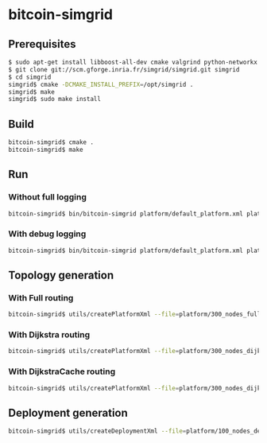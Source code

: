 # bitcoin-simgrid

## Prerequisites
```bash
$ sudo apt-get install libboost-all-dev cmake valgrind python-networkx git
$ git clone git://scm.gforge.inria.fr/simgrid/simgrid.git simgrid
$ cd simgrid
simgrid$ cmake -DCMAKE_INSTALL_PREFIX=/opt/simgrid .
simgrid$ make
simgrid$ sudo make install
```

## Build
```bash
bitcoin-simgrid$ cmake .
bitcoin-simgrid$ make
```

## Run
### Without full logging
```bash
bitcoin-simgrid$ bin/bitcoin-simgrid platform/default_platform.xml platform/default_deployment.xml platform/default_blockchain_data.json --log="root.fmt:%m"

```
### With debug logging
```bash
bitcoin-simgrid$ bin/bitcoin-simgrid platform/default_platform.xml platform/default_deployment.xml platform/default_blockchain_data.json --log="root.fmt:%m%n" --log=root.threshold:debug

```

## Topology generation
### With Full routing
```bash
bitcoin-simgrid$ utils/createPlatformXml --file=platform/300_nodes_full_routing.xml --hosts_count=300 --edges=2 --routing=Full --seed=1
```
### With Dijkstra routing
```bash
bitcoin-simgrid$ utils/createPlatformXml --file=platform/300_nodes_dijkstra_routing.xml --hosts_count=300 --edges=2 --routing=Dijkstra --seed=1
```
### With DijkstraCache routing
```bash
bitcoin-simgrid$ utils/createPlatformXml --file=platform/300_nodes_dijkstracache_routing.xml --hosts_count=300 --edges=2 --routing=DijkstraCache --seed=1
```

## Deployment generation
```bash
bitcoin-simgrid$ utils/createDeploymentXml --file=platform/100_nodes_deployment.xml --nodes_count=100 --peers_count=8
```
